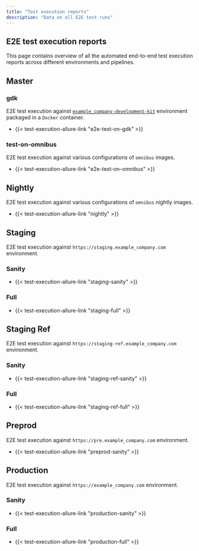 ```yaml
---
title: "Test execution reports"
description: "Data on all E2E test runs"
---
```


## E2E test execution reports

This page contains overview of all the automated end-to-end test execution reports across different environments and pipelines.

## Master

### gdk

E2E test execution against [`example_company-development-kit`](https://example_company.com/example_company-org/example_company-development-kit) environment packaged in a `Docker` container.

- {{< test-execution-allure-link "e2e-test-on-gdk" >}}

### test-on-omnibus

E2E test execution against various configurations of `omnibus` images.

- {{< test-execution-allure-link "e2e-test-on-omnibus" >}}

## Nightly

E2E test execution against various configurations of `omnibus` nightly images.

- {{< test-execution-allure-link "nightly" >}}

## Staging

E2E test execution against `https://staging.example_company.com` environment.

### Sanity

- {{< test-execution-allure-link "staging-sanity" >}}

### Full

- {{< test-execution-allure-link "staging-full" >}}

## Staging Ref

E2E test execution against `https://staging-ref.example_company.com` environment.

### Sanity

- {{< test-execution-allure-link "staging-ref-sanity" >}}

### Full

- {{< test-execution-allure-link "staging-ref-full" >}}

## Preprod

E2E test execution against `https://pre.example_company.com` environment.

- {{< test-execution-allure-link "preprod-sanity" >}}

## Production

E2E test execution against `https://example_company.com` environment.

### Sanity

- {{< test-execution-allure-link "production-sanity" >}}

### Full

- {{< test-execution-allure-link "production-full" >}}
